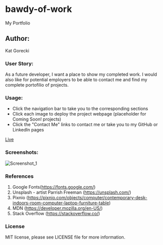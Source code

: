 # bawdy-of-work

My Portfolio

## Author:

Kat Gorecki

### User Story:

As a future developer, I want a place to show my completed work. I would also like for potential employers to be able to contact me and find my complete portofilio of projects.

### Usage:

- Click the navigation bar to take you to the corresponding sections
- Click each image to deploy the project webpage (placeholder for Coming Soon! projects)
- Click the "Contact Me" links to contact me or take you to my GitHub or LinkedIn pages

[Live](https://slayonce.github.io/bawdy-of-work/)

### Screenshots:

![Screenshot_1]()

### References

1. Google Fonts(https://fonts.google.com/)
2. Unsplash - artist Parrish Freeman (https://unsplash.com/)
3. Pixnio (https://pixnio.com/objects/computer/contemporary-desk-indoors-room-computer-laptop-furniture-table)
4. MDN (https://developer.mozilla.org/en-US/)
5. Stack Overflow (https://stackoverflow.co/)

### License

MIT license, please see LICENSE file for more information.
